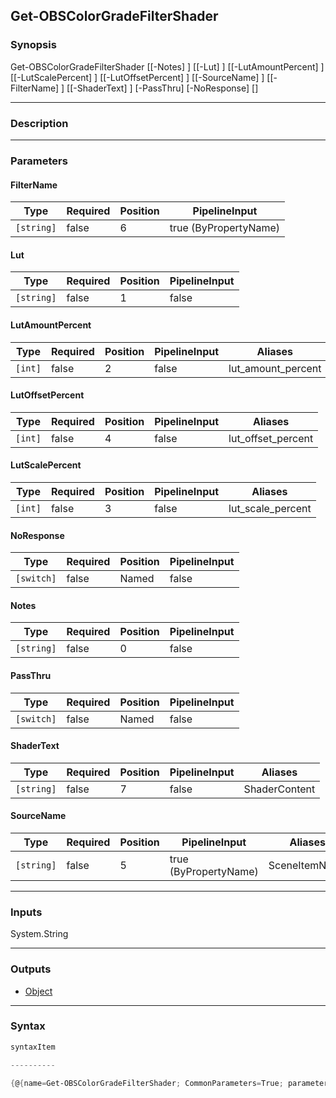 Get-OBSColorGradeFilterShader
-----------------------------

### Synopsis

Get-OBSColorGradeFilterShader [[-Notes] <string>] [[-Lut] <string>] [[-LutAmountPercent] <int>] [[-LutScalePercent] <int>] [[-LutOffsetPercent] <int>] [[-SourceName] <string>] [[-FilterName] <string>] [[-ShaderText] <string>] [-PassThru] [-NoResponse] [<CommonParameters>]

---

### Description

---

### Parameters
#### **FilterName**

|Type      |Required|Position|PipelineInput        |
|----------|--------|--------|---------------------|
|`[string]`|false   |6       |true (ByPropertyName)|

#### **Lut**

|Type      |Required|Position|PipelineInput|
|----------|--------|--------|-------------|
|`[string]`|false   |1       |false        |

#### **LutAmountPercent**

|Type   |Required|Position|PipelineInput|Aliases           |
|-------|--------|--------|-------------|------------------|
|`[int]`|false   |2       |false        |lut_amount_percent|

#### **LutOffsetPercent**

|Type   |Required|Position|PipelineInput|Aliases           |
|-------|--------|--------|-------------|------------------|
|`[int]`|false   |4       |false        |lut_offset_percent|

#### **LutScalePercent**

|Type   |Required|Position|PipelineInput|Aliases          |
|-------|--------|--------|-------------|-----------------|
|`[int]`|false   |3       |false        |lut_scale_percent|

#### **NoResponse**

|Type      |Required|Position|PipelineInput|
|----------|--------|--------|-------------|
|`[switch]`|false   |Named   |false        |

#### **Notes**

|Type      |Required|Position|PipelineInput|
|----------|--------|--------|-------------|
|`[string]`|false   |0       |false        |

#### **PassThru**

|Type      |Required|Position|PipelineInput|
|----------|--------|--------|-------------|
|`[switch]`|false   |Named   |false        |

#### **ShaderText**

|Type      |Required|Position|PipelineInput|Aliases      |
|----------|--------|--------|-------------|-------------|
|`[string]`|false   |7       |false        |ShaderContent|

#### **SourceName**

|Type      |Required|Position|PipelineInput        |Aliases      |
|----------|--------|--------|---------------------|-------------|
|`[string]`|false   |5       |true (ByPropertyName)|SceneItemName|

---

### Inputs
System.String

---

### Outputs
* [Object](https://learn.microsoft.com/en-us/dotnet/api/System.Object)

---

### Syntax
```PowerShell
syntaxItem
```
```PowerShell
----------
```
```PowerShell
{@{name=Get-OBSColorGradeFilterShader; CommonParameters=True; parameter=System.Object[]}}
```
